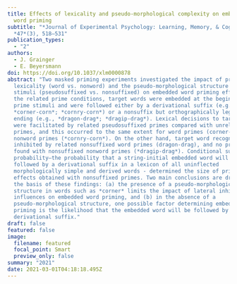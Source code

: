 ```yaml
---
title: Effects of lexicality and pseudo-morphological complexity on embedded
  word priming
subtitle: "*Journal of Experimental Psychology: Learning, Memory, & Cognition*,
  *47*(3), 518–531"
publication_types:
  - "2"
authors:
  - J. Grainger
  - E. Beyersmann
doi: https://doi.org/10.1037/xlm0000878
abstract: "Two masked priming experiments investigated the impact of prime
  lexicality (word vs. nonword) and the pseudo-morphological structure of prime
  stimuli (pseudosuffixed vs. nonsuffixed) on embedded word priming effects. In
  the related prime conditions, target words were embedded at the beginning of
  prime stimuli and were followed either by a derivational suffix (e.g.,
  *corner-corn*; *cornry-corn*) or a nonsuffix but orthographically legal word
  ending (e.g., *dragon-drag*; *dragip-drag*). Lexical decisions to target words
  were facilitated by related pseudosuffixed primes compared with unrelated
  primes, and this occurred to the same extent for word primes (corner-corn) and
  nonword primes (*cornry-corn*). On the other hand, target word recognition was
  inhibited by related nonsuffixed word primes (dragon-drag), and no priming was
  found with nonsuffixed nonword primes (*dragip-drag*). Conditional suffix
  probability—the probability that a string-initial embedded word will be
  followed by a derivational suffix in a lexicon of all uninflected
  morphologically simple and derived words - determined the size of priming
  effects obtained with nonsuffixed primes. Two main conclusions are drawn on
  the basis of these findings: (a) the presence of a pseudo-morphological
  structure in words such as *corner* limits the impact of lateral inhibitory
  influences on embedded word priming, and (b) in the absence of a
  pseudo-morphological structure, one possible factor determining embedded word
  priming is the likelihood that the embedded word will be followed by a
  derivational suffix."
draft: false
featured: false
image:
  filename: featured
  focal_point: Smart
  preview_only: false
summary: "2021"
date: 2021-03-01T04:18:18.495Z
---
```

